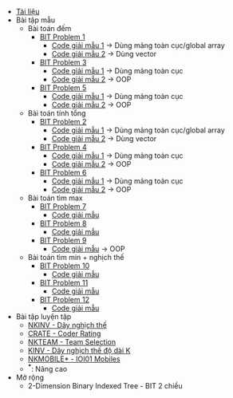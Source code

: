 * [Tài liệu](https://drive.google.com/file/d/1mCPZ3_Ggj-FT-U1oIfXT1dxKgcrBcCxG/view?usp=sharing)
* Bài tập mẫu
    * Bài toán đếm
        * [BIT Problem 1](https://github.com/thptbadiem-tutor/Tutoring-2020/blob/master/Binary_indexed_tree/Problems/BIT1.md)
            * [Code giải mẫu 1](https://github.com/thptbadiem-tutor/Tutoring-2020/blob/master/Binary_indexed_tree/Solutions/binary-indexed-tree-1a.cpp) &rarr; Dùng mảng toàn cục/global array
            * [Code giải mẫu 2](https://github.com/thptbadiem-tutor/Tutoring-2020/blob/master/Binary_indexed_tree/Solutions/binary-indexed-tree-1b.cpp) &rarr; Dùng vector
        * [BIT Problem 3](https://github.com/thptbadiem-tutor/Tutoring-2020/blob/master/Binary_indexed_tree/Problems/BIT3.md)
            * [Code giải mẫu 1](https://github.com/thptbadiem-tutor/Tutoring-2020/blob/master/Binary_indexed_tree/Solutions/binary-indexed-tree-3.cpp) &rarr; Dùng mảng toàn cục
            * [Code giải mẫu 2](https://github.com/thptbadiem-tutor/Tutoring-2020/blob/master/Binary_indexed_tree/Solutions/binary-indexed-tree-3-oop.cpp) &rarr; OOP 
        * [BIT Problem 5](https://github.com/thptbadiem-tutor/Tutoring-2020/blob/master/Binary_indexed_tree/Problems/BIT5.md)
            * [Code giải mẫu 1](https://github.com/thptbadiem-tutor/Tutoring-2020/blob/master/Binary_indexed_tree/Solutions/binary-indexed-tree-5.cpp) &rarr; Dùng mảng toàn cục
            * [Code giải mẫu 2](https://github.com/thptbadiem-tutor/Tutoring-2020/blob/master/Binary_indexed_tree/Solutions/binary-indexed-tree-5-oop.cpp) &rarr; OOP 
    * Bài toán tính tổng
        * [BIT Problem 2](https://github.com/thptbadiem-tutor/Tutoring-2020/blob/master/Binary_indexed_tree/Problems/BIT2.md)
            * [Code giải mẫu 1](https://github.com/thptbadiem-tutor/Tutoring-2020/blob/master/Binary_indexed_tree/Solutions/binary-indexed-tree-2a.cpp) &rarr; Dùng mảng toàn cục/global array
            * [Code giải mẫu 2](https://github.com/thptbadiem-tutor/Tutoring-2020/blob/master/Binary_indexed_tree/Solutions/binary-indexed-tree-2b.cpp) &rarr; Dùng vector
        * [BIT Problem 4](https://github.com/thptbadiem-tutor/Tutoring-2020/blob/master/Binary_indexed_tree/Problems/BIT4.md)
            * [Code giải mẫu 1](https://github.com/thptbadiem-tutor/Tutoring-2020/blob/master/Binary_indexed_tree/Solutions/binary-indexed-tree-4.cpp) &rarr; Dùng mảng toàn cục
            * [Code giải mẫu 2](https://github.com/thptbadiem-tutor/Tutoring-2020/blob/master/Binary_indexed_tree/Solutions/binary-indexed-tree-4-oop.cpp) &rarr; OOP 
        * [BIT Problem 6](https://github.com/thptbadiem-tutor/Tutoring-2020/blob/master/Binary_indexed_tree/Problems/BIT6.md)
            * [Code giải mẫu 1](https://github.com/thptbadiem-tutor/Tutoring-2020/blob/master/Binary_indexed_tree/Solutions/binary-indexed-tree-6.cpp) &rarr; Dùng mảng toàn cục
            * [Code giải mẫu 2](https://github.com/thptbadiem-tutor/Tutoring-2020/blob/master/Binary_indexed_tree/Solutions/binary-indexed-tree-6-oop.cpp) &rarr; OOP 
    * Bài toán tìm max
        * [BIT Problem 7](https://github.com/thptbadiem-tutor/Tutoring-2020/blob/master/Binary_indexed_tree/Problems/BIT7.md)
            * [Code giải mẫu](https://github.com/thptbadiem-tutor/Tutoring-2020/blob/master/Binary_indexed_tree/Solutions/binary-indexed-tree-7.cpp)
        * [BIT Problem 8](https://github.com/thptbadiem-tutor/Tutoring-2020/blob/master/Binary_indexed_tree/Problems/BIT8.md)
            * [Code giải mẫu](https://github.com/thptbadiem-tutor/Tutoring-2020/blob/master/Binary_indexed_tree/Solutions/binary-indexed-tree-8.cpp)
        * [BIT Problem 9](https://github.com/thptbadiem-tutor/Tutoring-2020/blob/master/Binary_indexed_tree/Problems/BIT9.md)
            * [Code giải mẫu](https://github.com/thptbadiem-tutor/Tutoring-2020/blob/master/Binary_indexed_tree/Solutions/binary-indexed-tree-9-oop.cpp) &rarr; OOP
    * Bài toán tìm min + nghịch thế
        * [BIT Problem 10](https://github.com/thptbadiem-tutor/Tutoring-2020/blob/master/Binary_indexed_tree/Problems/BIT10.md)
            * [Code giải mẫu](https://github.com/thptbadiem-tutor/Tutoring-2020/blob/master/Binary_indexed_tree/Solutions/binary-indexed-tree-10.cpp)
        * [BIT Problem 11](https://github.com/thptbadiem-tutor/Tutoring-2020/blob/master/Binary_indexed_tree/Problems/BIT11.md)
            * [Code giải mẫu](https://github.com/thptbadiem-tutor/Tutoring-2020/blob/master/Binary_indexed_tree/Solutions/binary-indexed-tree-11.cpp)
        * [BIT Problem 12](https://github.com/thptbadiem-tutor/Tutoring-2020/blob/master/Binary_indexed_tree/Problems/BIT12.md)
            * [Code giải mẫu](https://github.com/thptbadiem-tutor/Tutoring-2020/blob/master/Binary_indexed_tree/Solutions/binary-indexed-tree-12.cpp) 
* Bài tập luyện tập
    * [NKINV - Dãy nghịch thế](https://codeforces.com/group/FLVn1Sc504/contest/274824/problem/F)
    * [CRATE - Coder Rating](https://codeforces.com/group/FLVn1Sc504/contest/274487/problem/R)
    * [NKTEAM - Team Selection](https://codeforces.com/group/FLVn1Sc504/contest/274825/problem/U)
    * [KINV - Dãy nghịch thế độ dài K](https://codeforces.com/group/FLVn1Sc504/contest/274496/problem/O)
    * [NKMOBILE* - IOI01 Mobiles](https://codeforces.com/group/FLVn1Sc504/contest/274824/problem/T)
    * <sup><b>*</b></sup>: Nâng cao
* Mở rộng
    * 2-Dimension Binary Indexed Tree - BIT 2 chiều
